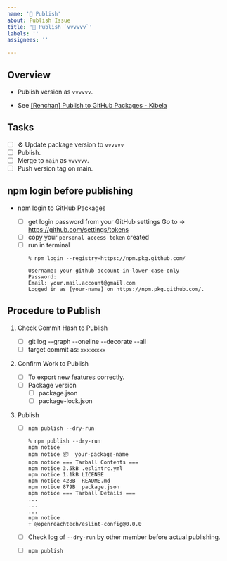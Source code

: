```yaml
---
name: '🚀 Publish'
about: Publish Issue
title: '🚀 Publish `vvvvvv`'
labels: ''
assignees: ''

---
```

## Overview

* Publish version as `vvvvvv`.

* See [[Renchan] Publish to GitHub Packages - Kibela](https://openreachtech.kibe.la/notes/5722)

## Tasks

- [ ] ⚙️ Update package version to `vvvvvv`
- [ ] Publish.
- [ ] Merge to `main` as `vvvvvv`.
- [ ] Push version tag on main.

## npm login before publishing

* npm login to GitHub Packages

    - [ ] get login password from your GitHub settings
Go to → https://github.com/settings/tokens
    - [ ] copy your `personal access token` created
    - [ ] run in terminal
        ```
        % npm login --registry=https://npm.pkg.github.com/

        Username: your-github-account-in-lower-case-only
        Password:
        Email: your.mail.account@gmail.com
        Logged in as [your-name] on https://npm.pkg.github.com/.
        ```

## Procedure to Publish

1. Check Commit Hash to Publish

    - [ ] git log --graph --oneline --decorate --all
    - [ ] target commit as: `xxxxxxxx`

2. Confirm Work to Publish

    - [ ] To export new features correctly.
    - [ ] Package version
        - [ ] package.json
        - [ ] package-lock.json

3. Publish

    - [ ] `npm publish --dry-run`

        ```
        % npm publish --dry-run
        npm notice
        npm notice 📦  your-package-name
        npm notice === Tarball Contents ===
        npm notice 3.5kB .eslintrc.yml
        npm notice 1.1kB LICENSE
        npm notice 428B  README.md
        npm notice 879B  package.json
        npm notice === Tarball Details ===
        ...
        ...
        ...
        npm notice
        + @openreachtech/eslint-config@0.0.0
        ```

    - [ ] Check log of `--dry-run` by other member before actual publishing.
    - [ ] `npm publish`
